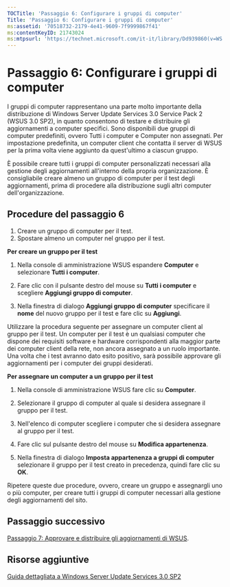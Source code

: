 ```yaml
---
TOCTitle: 'Passaggio 6: Configurare i gruppi di computer'
Title: 'Passaggio 6: Configurare i gruppi di computer'
ms:assetid: '70518732-2179-4e41-9609-7f9999867f41'
ms:contentKeyID: 21743024
ms:mtpsurl: 'https://technet.microsoft.com/it-it/library/Dd939860(v=WS.10)'
---
```


Passaggio 6: Configurare i gruppi di computer
=============================================

I gruppi di computer rappresentano una parte molto importante della distribuzione di Windows Server Update Services 3.0 Service Pack 2 (WSUS 3.0 SP2), in quanto consentono di testare e distribuire gli aggiornamenti a computer specifici. Sono disponibili due gruppi di computer predefiniti, ovvero Tutti i computer e Computer non assegnati. Per impostazione predefinita, un computer client che contatta il server di WSUS per la prima volta viene aggiunto da quest'ultimo a ciascun gruppo.

È possibile creare tutti i gruppi di computer personalizzati necessari alla gestione degli aggiornamenti all'interno della propria organizzazione. È consigliabile creare almeno un gruppo di computer per il test degli aggiornamenti, prima di procedere alla distribuzione sugli altri computer dell'organizzazione.

Procedure del passaggio 6
-------------------------

1.  Creare un gruppo di computer per il test.
2.  Spostare almeno un computer nel gruppo per il test.

**Per creare un gruppo per il test**
1.  Nella console di amministrazione WSUS espandere **Computer** e selezionare **Tutti i computer**.

2.  Fare clic con il pulsante destro del mouse su **Tutti i computer** e scegliere **Aggiungi gruppo di computer**.

3.  Nella finestra di dialogo **Aggiungi gruppo di computer** specificare il **nome** del nuovo gruppo per il test e fare clic su **Aggiungi**.

Utilizzare la procedura seguente per assegnare un computer client al gruppo per il test. Un computer per il test è un qualsiasi computer che dispone dei requisiti software e hardware corrispondenti alla maggior parte dei computer client della rete, non ancora assegnato a un ruolo importante. Una volta che i test avranno dato esito positivo, sarà possibile approvare gli aggiornamenti per i computer dei gruppi desiderati.

**Per assegnare un computer a un gruppo per il test**
1.  Nella console di amministrazione WSUS fare clic su **Computer**.

2.  Selezionare il gruppo di computer al quale si desidera assegnare il gruppo per il test.

3.  Nell'elenco di computer scegliere i computer che si desidera assegnare al gruppo per il test.

4.  Fare clic sul pulsante destro del mouse su **Modifica appartenenza**.

5.  Nella finestra di dialogo **Imposta appartenenza a gruppi di computer** selezionare il gruppo per il test creato in precedenza, quindi fare clic su **OK**.

Ripetere queste due procedure, ovvero, creare un gruppo e assegnargli uno o più computer, per creare tutti i gruppi di computer necessari alla gestione degli aggiornamenti del sito.

Passaggio successivo
--------------------

[Passaggio 7: Approvare e distribuire gli aggiornamenti di WSUS](https://technet.microsoft.com/c4e58e17-d5e3-4194-8f26-b459e0c03b86).

Risorse aggiuntive
------------------

[Guida dettagliata a Windows Server Update Services 3.0 SP2](https://technet.microsoft.com/4b504edc-93b3-45b0-a7e8-d0107f1a4442)
